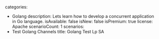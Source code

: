 categories:
  - Golang
description: Lets learn how to develop a concurrent application in Go language.
isAvailable: false
isNew: false
isPremium: true
license: Apache
scenarioCount: 1
scenarios:
  - Test Golang Channels
title: Golang Test Lp SA
